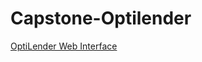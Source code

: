 # Capstone-Optilender

<a href="http://people.ischool.berkeley.edu/~myan/w210_final_deliverable/index.html">OptiLender Web Interface </a>
